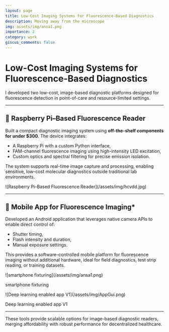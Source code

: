 ```yaml
---
layout: page
title: Low-Cost Imaging Systems for Fluorescence-Based Diagnostics
description: Moving away from the microscope
img: assets/img/ansa1.png
importance: 2
category: work
giscus_comments: false
---
```


# Low-Cost Imaging Systems for Fluorescence-Based Diagnostics

I developed two low-cost, image-based diagnostic platforms designed for fluorescence detection in point-of-care and resource-limited settings.

---

## 🧪 Raspberry Pi–Based Fluorescence Reader
Built a compact diagnostic imaging system using **off-the-shelf components for under $300**. The device integrates:
- A Raspberry Pi with a custom Python interface,  
- FAM-channel fluorescence imaging using high-intensity LED excitation,  
- Custom optics and spectral filtering for precise emission isolation.

The system supports real-time image capture and processing, enabling sensitive, low-cost molecular diagnostics outside traditional lab environments.

<div class="container">
  <div class="row">
    <div class="col-sm-12 col-md-6 offset-md-3 text-center">
      ![Raspberry Pi–Based Fluorescence Reader](/assets/img/hcvdd.jpg)
    </div>
  </div>
</div>

---

## 📱 Mobile App for Fluorescence Imaging* 
Developed an Android application that leverages native camera APIs to enable direct control of:
- Shutter timing,  
- Flash intensity and duration,  
- Manual exposure settings.

This provides a software-controlled mobile platform for fluorescence imaging without additional hardware, ideal for field diagnostics, test strip reading, or training datasets.

<div class="container">
  <div class="row">
    <div class="col-sm-12 col-md-6 text-center">
      ![smartphone fixturing](/assets/img/ansa1.png)
      <p>smartphone fixturing</p>
    </div>
    <div class="col-sm-12 col-md-6 text-center">
      ![Deep learning enabled app V1](/assets/img/AppGui.png)
      <p>Deep learning enabled app V1</p>
    </div>
  </div>
</div>

---

These tools provide scalable options for image-based diagnostic readers, merging affordability with robust performance for decentralized healthcare.
